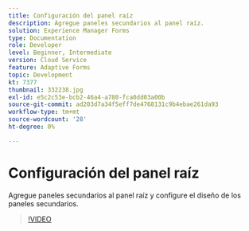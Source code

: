 ```yaml
---
title: Configuración del panel raíz
description: Agregue paneles secundarios al panel raíz.
solution: Experience Manager Forms
type: Documentation
role: Developer
level: Beginner, Intermediate
version: Cloud Service
feature: Adaptive Forms
topic: Development
kt: 7377
thumbnail: 332238.jpg
exl-id: e5c2c53e-bcb2-46a4-a780-fca0dd03a00b
source-git-commit: ad203d7a34f5eff7de4768131c9b4ebae261da93
workflow-type: tm+mt
source-wordcount: '28'
ht-degree: 0%

---
```


# Configuración del panel raíz

Agregue paneles secundarios al panel raíz y configure el diseño de los paneles secundarios.

>[!VIDEO](https://video.tv.adobe.com/v/332238?quality=12&learn=on)
